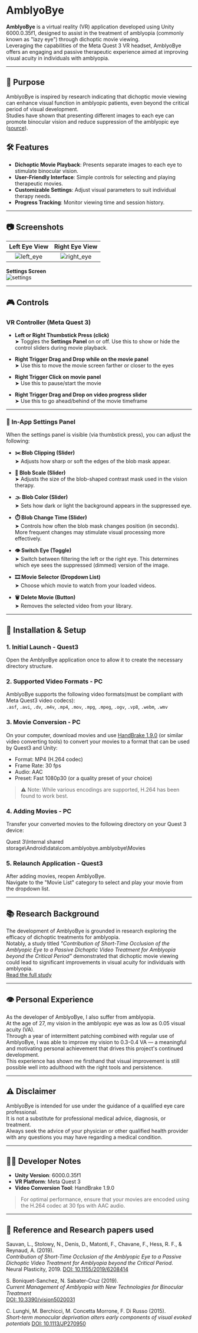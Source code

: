 # AmblyoBye

**AmblyoBye** is a virtual reality (VR) application developed using Unity 6000.0.35f1, designed to assist in the treatment of amblyopia (commonly known as "lazy eye") through dichoptic movie viewing.  
Leveraging the capabilities of the Meta Quest 3 VR headset, AmblyoBye offers an engaging and passive therapeutic experience aimed at improving visual acuity in individuals with amblyopia.

---

## 🎯 Purpose

AmblyoBye is inspired by research indicating that dichoptic movie viewing can enhance visual function in amblyopic patients, even beyond the critical period of visual development.  
Studies have shown that presenting different images to each eye can promote binocular vision and reduce suppression of the amblyopic eye ([source](https://pubmed.ncbi.nlm.nih.gov/31558900/)).


## 🛠️ Features

- **Dichoptic Movie Playback**: Presents separate images to each eye to stimulate binocular vision.
- **User-Friendly Interface**: Simple controls for selecting and playing therapeutic movies.
- **Customizable Settings**: Adjust visual parameters to suit individual therapy needs.
- **Progress Tracking**: Monitor viewing time and session history.

---


## 📷 Screenshots

|       **Left Eye View**        |        **Right Eye View**        |
| :----------------------------: | :------------------------------: |
| ![left_eye](Docu/left_eye.jpg) | ![right_eye](Docu/right_eye.jpg) |

**Settings Screen**  
![settings](Docu/settings.jpg)

---

## 🎮 Controls

### VR Controller (Meta Quest 3)

- **Left or Right Thumbstick Press (click)**  
  ➤ Toggles the **Settings Panel** on or off. Use this to show or hide the control sliders during movie playback.

- **Right Trigger Drag and Drop while on the movie panel**  
  ➤ Use this to move the movie screen farther or closer to the eyes

- **Right Trigger Click on movie panel**  
  ➤ Use this to pause/start the movie

- **Right Trigger Drag and Drop on video progress slider**  
  ➤ Use this to go ahead/behind of the movie timeframe
---

### 🧩 In-App Settings Panel

When the settings panel is visible (via thumbstick press), you can adjust the following:

- **✂️ Blob Clipping (Slider)**  
  ➤ Adjusts how sharp or soft the edges of the blob mask appear.

- **🔘 Blob Scale (Slider)**  
  ➤ Adjusts the size of the blob-shaped contrast mask used in the vision therapy.

- **🌫️ Blob Color (Slider)**  
  ➤ Sets how dark or light the background appears in the suppressed eye.

- **⏱️ Blob Change Time (Slider)**  
  ➤ Controls how often the blob mask changes position (in seconds). More frequent changes may stimulate visual processing more effectively.

- **👁️ Switch Eye (Toggle)**  
  ➤ Switch between filtering the left or the right eye. This determines which eye sees the suppressed (dimmed) version of the image.

- **🎞️ Movie Selector (Dropdown List)**  
  ➤ Choose which movie to watch from your loaded videos.

- **🗑️ Delete Movie (Button)**  
  ➤ Removes the selected video from your library.

---

## 📁 Installation & Setup

### 1. Initial Launch - Quest3

Open the AmblyoBye application once to allow it to create the necessary directory structure.

### 2. Supported Video Formats - PC

AmblyoBye supports the following video formats(must be compliant with Meta Quest3 video codecs):  
`.asf`, `.avi`, `.dv`, `.m4v`, `.mp4`, `.mov`, `.mpg`, `.mpeg`, `.ogv`, `.vp8`, `.webm`, `.wmv`


### 3. Movie Conversion - PC

On your computer, download movies and use [HandBrake 1.9.0](https://handbrake.fr/) (or similar video converting tools) to convert your movies to a format that can be used by Quest3 and Unity:
- Format: MP4 (H.264 codec)
- Frame Rate: 30 fps
- Audio: AAC
- Preset: Fast 1080p30 (or a quality preset of your choice)



> ⚠️ Note: While various encodings are supported, H.264 has been found to work best.

### 4. Adding Movies - PC

Transfer your converted movies to the following directory on your Quest 3 device: 
 
Quest 3\Internal shared storage\Android\data\com.amblyobye.amblyobye\Movies


### 5. Relaunch Application - Quest3

After adding movies, reopen AmblyoBye.  
Navigate to the "Movie List" category to select and play your movie from the dropdown list.

---

## 📚 Research Background

The development of AmblyoBye is grounded in research exploring the efficacy of dichoptic treatments for amblyopia.  
Notably, a study titled _"Contribution of Short-Time Occlusion of the Amblyopic Eye to a Passive Dichoptic Video Treatment for Amblyopia beyond the Critical Period"_ demonstrated that dichoptic movie viewing could lead to significant improvements in visual acuity for individuals with amblyopia.  
[Read the full study](https://doi.org/10.1155/2019/6208414)

---

## 👁️ Personal Experience

As the developer of AmblyoBye, I also suffer from amblyopia.  
At the age of 27, my vision in the amblyopic eye was as low as 0.05 visual acuity (VA).  
Through a year of intermittent patching combined with regular use of AmblyoBye, I was able to improve my vision to 0.3-0.4 VA — a meaningful and motivating personal achievement that drives this project's continued development.  
This experience has shown me firsthand that visual improvement is still possible well into adulthood with the right tools and persistence.

---

## ⚠️ Disclaimer

AmblyoBye is intended for use under the guidance of a qualified eye care professional.  
It is not a substitute for professional medical advice, diagnosis, or treatment.  
Always seek the advice of your physician or other qualified health provider with any questions you may have regarding a medical condition.

---

## 🧑‍💻 Developer Notes

- **Unity Version**: 6000.0.35f1  
- **VR Platform**: Meta Quest 3  
- **Video Conversion Tool**: HandBrake 1.9.0

> For optimal performance, ensure that your movies are encoded using the H.264 codec at 30 fps with AAC audio.

---

## 🔬 Reference and Research papers used

Sauvan, L., Stolowy, N., Denis, D., Matonti, F., Chavane, F., Hess, R. F., & Reynaud, A. (2019).  
_Contribution of Short-Time Occlusion of the Amblyopic Eye to a Passive Dichoptic Video Treatment for Amblyopia beyond the Critical Period_.  
Neural Plasticity, 2019. [DOI: 10.1155/2019/6208414](https://doi.org/10.1155/2019/6208414)

S. Boniquet-Sanchez, N. Sabater-Cruz (2019).   
_Current Management of Amblyopia with New Technologies for Binocular Treatment_  
[DOI: 10.3390/vision5020031](https://doi.org/10.3390/vision5020031)

C. Lunghi, M. Berchicci, M. Concetta Morrone, F. Di Russo (2015).  
_Short-term monocular deprivation alters early components of visual evoked potentials_
[DOI: 10.1113/JP270950](https://doi.org/10.1113/JP270950)

